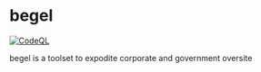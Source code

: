 # begel
[![CodeQL](https://github.com/true-public-access/begel/actions/workflows/github-code-scanning/codeql/badge.svg)](https://github.com/true-public-access/begel/actions/workflows/github-code-scanning/codeql)

begel is a toolset to expodite corporate and government oversite

